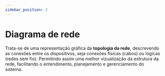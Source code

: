 ```yaml
---
sidebar_position: 2
---
```


# Diagrama de rede

Trata-se de uma representação gráfica da **topologia da rede**, descrevendo as conexões entre os dispositivos, seja conexões físicas (cabos) ou lógicas (redes sem fio). Permitindo assim uma melhor vizualização da estrutura da rede, facilitando o entendimento, planejamento e gerenciamento do sistema.

